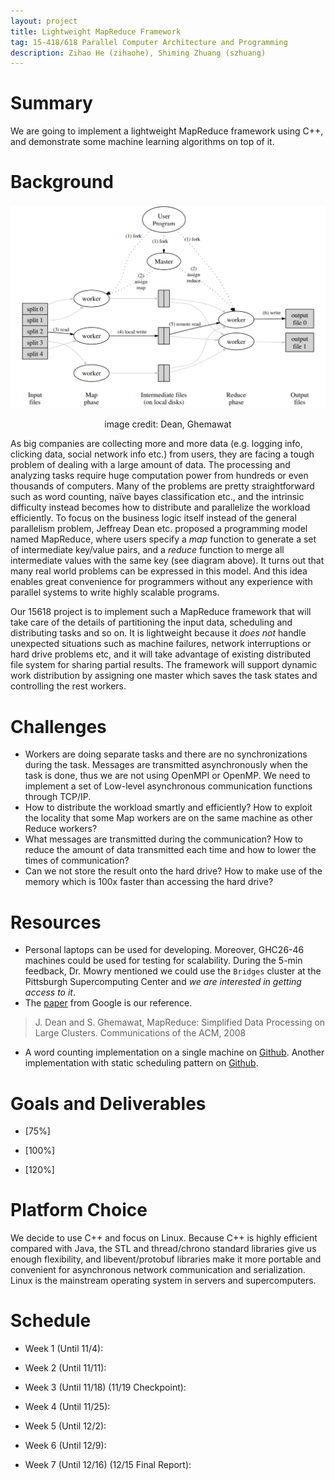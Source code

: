 ```yaml
---
layout: project
title: Lightweight MapReduce Framework
tag: 15-418/618 Parallel Computer Architecture and Programming
description: Zihao He (zihaohe), Shiming Zhuang (szhuang)
---
```


# Summary

We are going to implement a lightweight MapReduce framework using C++, and demonstrate some machine learning algorithms on top of it.

# Background

![execution overview](../assets/images/mr1.png)
<center>image credit: Dean, Ghemawat</center>

As big companies are collecting more and more data (e.g. logging info, clicking data, social network info etc.) from users, they are facing a tough problem of dealing with a large amount of data. The processing and analyzing tasks require huge computation power from hundreds or even thousands of computers. Many of the problems are pretty straightforward such as word counting, naïve bayes classification etc., and the intrinsic difficulty instead becomes how to distribute and parallelize the workload efficiently. To focus on the business logic itself instead of the general parallelism problem, Jeffreay Dean etc. proposed a programming model named MapReduce, where users specify a *map* function to generate a set of intermediate key/value pairs, and a *reduce* function to merge all intermediate values with the same key (see diagram above). It turns out that many real world problems can be expressed in this model. And this idea enables great convenience for programmers without any experience with parallel systems to write highly scalable programs.

Our 15618 project is to implement such a MapReduce framework that will take care of the details of partitioning the input data, scheduling and distributing tasks and so on. It is lightweight because it *does not* handle unexpected situations such as machine failures, network interruptions or hard drive problems etc, and it will take advantage of existing distributed file system for sharing partial results. The framework will support dynamic work distribution by assigning one master which saves the task states and controlling the rest workers.

# Challenges

* Workers are doing separate tasks and there are no synchronizations during the task. Messages are transmitted asynchronously when the task is done, thus we are not using OpenMPI or OpenMP. We need to implement a set of Low-level asynchronous communication functions through TCP/IP.
* How to distribute the workload smartly and efficiently? How to exploit the locality that some Map workers are on the same machine as other Reduce workers?
* What messages are transmitted during the communication? How to reduce the amount of data transmitted each time and how to lower the times of communication?
* Can we not store the result onto the hard drive? How to make use of the memory which is 100x faster than accessing the hard drive?


# Resources

* Personal laptops can be used for developing. Moreover, GHC26-46 machines could be used for testing for scalability. During the 5-min feedback, Dr. Mowry mentioned we could use the `Bridges` cluster at the Pittsburgh Supercomputing Center and *we are interested in getting access to it*.
* The [paper](https://research.google.com/archive/mapreduce-osdi04.pdf) from Google is our reference.
> J. Dean and S. Ghemawat, MapReduce: Simplified Data Processing on Large Clusters. Communications of the ACM, 2008
* A word counting implementation on a single machine on [Github](https://github.com/cdmh/mapreduce). Another implementation with static scheduling pattern on [Github](https://github.com/wangkuiyi/mapreduce-lite).

# Goals and Deliverables

* [75%] 

* [100%] 

* [120%] 

# Platform Choice

We decide to use C++ and focus on Linux. Because C++ is highly efficient compared with Java, the STL and thread/chrono standard libraries give us enough flexibility, and libevent/protobuf libraries make it more portable and convenient for asynchronous network communication and serialization. Linux is the mainstream operating system in servers and supercomputers.

# Schedule

* Week 1 (Until 11/4):

* Week 2 (Until 11/11):

* Week 3 (Until 11/18) (11/19 Checkpoint):

* Week 4 (Until 11/25):

* Week 5 (Until 12/2):

* Week 6 (Until 12/9):

* Week 7 (Until 12/16) (12/15 Final Report):
